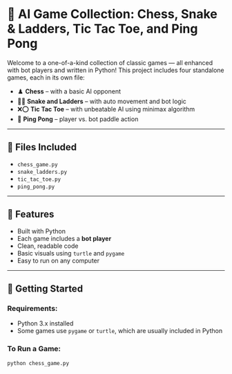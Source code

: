# 🧠 AI Game Collection: Chess, Snake & Ladders, Tic Tac Toe, and Ping Pong

Welcome to a one-of-a-kind collection of classic games — all enhanced with bot players and written in Python! This project includes four standalone games, each in its own file:

- ♟️ **Chess** – with a basic AI opponent
- 🐍🎲 **Snake and Ladders** – with auto movement and bot logic
- ❌⭕ **Tic Tac Toe** – with unbeatable AI using minimax algorithm
- 🏓 **Ping Pong** – player vs. bot paddle action

---

## 📁 Files Included

- `chess_game.py`
- `snake_ladders.py`
- `tic_tac_toe.py`
- `ping_pong.py`

---

## 🤖 Features

- Built with Python
- Each game includes a **bot player**
- Clean, readable code
- Basic visuals using `turtle` and `pygame`
- Easy to run on any computer

---

## 🚀 Getting Started

### Requirements:
- Python 3.x installed
- Some games use `pygame` or `turtle`, which are usually included in Python

### To Run a Game:

```bash
python chess_game.py
